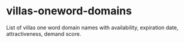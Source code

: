 # villas-oneword-domains
List of villas one word domain names with availability, expiration date, attractiveness, demand score.
